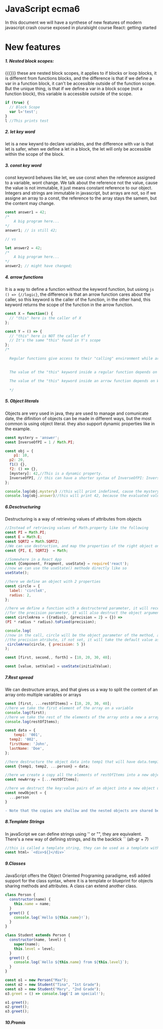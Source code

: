 # JavaScript ecma6

In this document we will have a synthese of new features of modern javascript crash course exposed in pluralsight course React: getting started

# New features
##### 1. Nested block scopes:
{{{}}} these are nested block scopes, it applies to if blocks or loop blocks, it is different from functions blocks, and the difference is that if we define a var in a function block, it can't be accessible outside of the function scope. But the unique thing, is that if we define a var in a block scope (not a function block), this variable is accessible outside of the scope.

```js
if (true) {
  // Block Scope
  var l='test';
}
l //This prints test
```
##### 2. let key word

let is a new keywrd to declare variables, and the difference with var is that let is safer, when we define a let in a block, the let will only be accessible within the scope of the block.

##### 3. const key word

const keyword behaves like let, we use const when the reference assigned to a variable, wont change. We talk about the reference not the value, cause the value is not immutable, it just means constant reference to our object. Integers and strings are immutable in javascript, but arrays are not, so if we assigne an array to a const, the reference to the array stays the samem, but the content may change.
```js
const answer1 = 42;
/*
	A big program here...
*/
answer1; // is still 42;

// vs

let answer2 = 42;
/*
	A big program here...
*/
answer2; // might have changed;
```

##### 4. arrow functions

It is a way to define a function without the keyword function, but usiong ```js () => {//logic}```, the difference is that an arrow function cares about the caller, so this keyword is the caller of the function, in the other hand, this keyword returns the scope of the function in the arrow function.
```js
const X = function() {
  // "this" here is the caller of X
};

const Y = () => {
  // "this" here is NOT the caller of Y
  // It's the same "this" found in Y's scope
};
/*
  
  Regular functions give access to their "calling" environment while arrow functions give access to their "defining" environment 
  
  
  The value of the "this" keyword inside a regular function depends on HOW the function was CALLED (the OBJECT that made the call).
  
  The value of the "this" keyword inside an arrow function depends on WHERE the function was DEFINED (the SCOPE that defined the function).
  
  */
```

##### 5. Object literals

Objects are very used in java, they are used to manage and comunicate date, the difinition of objects can be made in different ways, but the most common is using object literal. they also support dynamic properties like in the example.
```js
const mystery = 'answer';
const InverseOfPI = 1 / Math.PI;

const obj = {
	p1: 10,
  p2: 20,
  f1() {},
  f2: () => {},
  [mystery]: 42,//This is a dynamic property.
  InverseOfPI, // this can have a shorter syntax of InverseOfPI: InverseOfPi,
};

console.log(obj.mystery) //this will print indefined, cause the mystery property will be evaluated, and whatever the mystery value is evaluated to will become the property.
console.log(obj.answer)//this will print 42, because the evaluated value of mystery is answer.
```

##### 6.Desctructuring

Destructuring is a way of retrieving values of attributes from objects
```js
//Instead of retrieving values of Math.property like the following
const PI = Math.PI;
const E = Math.E;
const SQRT2 = Math.SQRT2;
//We can use destruction, and map the properties of the right object onto the left scope like so
const {PI, E, SQRT2}  = Math;

//Somewhere in a React App
const {Component, Fragment, useState} = require('react');
//now we can use the useState() methode directly like so
useState();

//here we define an object with 2 properties
const circle = {
  label: 'circleX',
  radius: 2,
};

//here we define a function with a destructered parameter, it will receive an object and destruct it properties to take only the property needed
//for the precision parameter, it will also destruct the object argument and if it doesn't find the precision attribute it will take a default value equals to 2
const circleArea = ({radius}, {precision = 2} = {}) =>
(PI * radius * radius).toFixed(precision);

console.log(
//now in the call, circle will be the object parameter of the method, and as defined, it will destructure the object and take the radius parameter from it
//the precision atribute, if not set, it will take the default value as defined above, and if specified like so, with a named argument, it will override the default  //specified value (5) value (2) and take the
 circleArea(circle, { precision: 5 })
);

const [first, second,, forth] = [10, 20, 30, 40];

const [value, setValue] = useState(initialValue);
```

##### 7.Rest spread

We can destructure arrays, and that gives us a way to split the content of an array onto multiple variables or arrays
```js
const [first, ...restOfItems] = [10, 20, 30, 40];
//here we take the first element of the array on a variable
console.log(first); 
//here we take the rest of the elements of the array onto a new a array
console.log(restOfItems);

const data = {
	temp1: '001',
  temp2: '002',
  firstName: 'John',
  lastName: 'Doe',
};

//here destructure the object data into temp1 that will have data.temp1 and temp2 will have data.temp2 and the rest will be stored in a new object caclled person using the 3 dots (...person)
const {temp1, temp2, ...person} = data;

//here we create a copy all the elements of restOfItems into a new object called newArray
const newArray = [...restOfItems];

//here we destruct the key:value pairs of an object into a new object using the 3 dots (...)
const newObject = {
  ...person
}
```
```diff
- Note that the copies are shallow and the nested objects are shared between the copies
```

##### 8.Template Strings

In javaScript we can define strings using '' or "", they are equivalent. There's a new way of defining strings, and its the backtick `` (alt-gr + 7)
```js
//this is called a template string, they can be used as a template with dynamique values, they support interpolation, we can inject javascript dynamic expressions by using ${}. We can also have multiple lines in a String.
const html= `<div>${}</div>`
```

##### 9.Classes

JavaScript offers the Object Oriented Programing paradigme, es6 added support for the class syntax, where it is a template or blueprint for objects sharing methods and attributes. A class can extend another class.

```js
class Person {
  constructor(name) {
    this.name = name;
  }
  greet() {
    console.log(`Hello ${this.name}!`);
  }
}

class Student extends Person {
  constructor(name, level) {
    super(name);
    this.level = level;
  }
  greet() {
    console.log(`Hello ${this.name} from ${this.level}`);
  }
}

const o1 = new Person("Max");
const o2 = new Student("Tina", "1st Grade");
const o3 = new Student("Mary", "2nd Grade");
o3.greet = () => console.log('I am special!');

o1.greet();
o2.greet();
o3.greet();
```
##### 10.Promis

